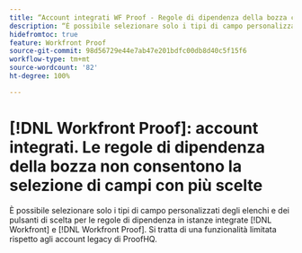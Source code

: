 ```yaml
---
title: “Account integrati WF Proof - Regole di dipendenza della bozza che non consentono la selezione di campi con più scelte”
description: “È possibile selezionare solo i tipi di campo personalizzati degli elenchi e dei pulsanti di scelta per le regole di dipendenza all’interno di istanze integrate  [!DNL Workfront]  e  [!DNL Workfront Proof] . Si tratta di una funzionalità limitata rispetto agli account legacy di ProofHQ”.
hidefromtoc: true
feature: Workfront Proof
source-git-commit: 98d56729e44e7ab47e201bdfc00db8d40c5f15f6
workflow-type: tm+mt
source-wordcount: '82'
ht-degree: 100%

---
```



# [!DNL Workfront Proof]: account integrati. Le regole di dipendenza della bozza non consentono la selezione di campi con più scelte

È possibile selezionare solo i tipi di campo personalizzati degli elenchi e dei pulsanti di scelta per le regole di dipendenza in istanze integrate [!DNL Workfront] e [!DNL Workfront Proof]. Si tratta di una funzionalità limitata rispetto agli account legacy di ProofHQ.
